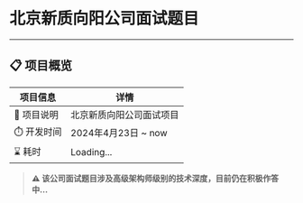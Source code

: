 # 北京新质向阳公司面试题目

---

## 📋 项目概览

| 项目信息 | 详情 |
|---------|------|
| 📝 项目说明 | 北京新质向阳公司面试项目 |
| ⏱️ 开发时间 | 2024年4月23日 ~ now |
| ⌛ 耗时 | Loading... |

> **⚠️ 该公司面试题目涉及高级架构师级别的技术深度，目前仍在积极作答中...**
